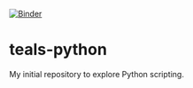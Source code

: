 [![Binder](https://mybinder.org/badge_logo.svg)](https://mybinder.org/v2/gh/lagray08/teals-python/HEAD)

# teals-python
My initial repository to explore Python scripting.
